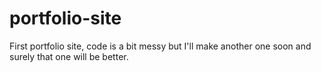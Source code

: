 # portfolio-site
First portfolio site, code is a bit messy but I'll make another one soon and surely that one will be better.

